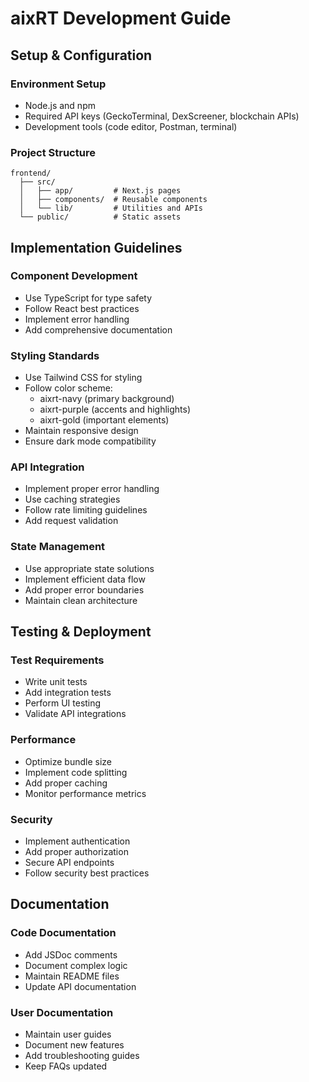 # aixRT Development Guide

## Setup & Configuration

### Environment Setup
- Node.js and npm
- Required API keys (GeckoTerminal, DexScreener, blockchain APIs)
- Development tools (code editor, Postman, terminal)

### Project Structure
```
frontend/
  ├── src/
  │   ├── app/         # Next.js pages
  │   ├── components/  # Reusable components
  │   └── lib/         # Utilities and APIs
  └── public/          # Static assets
```

## Implementation Guidelines

### Component Development
- Use TypeScript for type safety
- Follow React best practices
- Implement error handling
- Add comprehensive documentation

### Styling Standards
- Use Tailwind CSS for styling
- Follow color scheme:
  - aixrt-navy (primary background)
  - aixrt-purple (accents and highlights)
  - aixrt-gold (important elements)
- Maintain responsive design
- Ensure dark mode compatibility

### API Integration
- Implement proper error handling
- Use caching strategies
- Follow rate limiting guidelines
- Add request validation

### State Management
- Use appropriate state solutions
- Implement efficient data flow
- Add proper error boundaries
- Maintain clean architecture

## Testing & Deployment

### Test Requirements
- Write unit tests
- Add integration tests
- Perform UI testing
- Validate API integrations

### Performance
- Optimize bundle size
- Implement code splitting
- Add proper caching
- Monitor performance metrics

### Security
- Implement authentication
- Add proper authorization
- Secure API endpoints
- Follow security best practices

## Documentation

### Code Documentation
- Add JSDoc comments
- Document complex logic
- Maintain README files
- Update API documentation

### User Documentation
- Maintain user guides
- Document new features
- Add troubleshooting guides
- Keep FAQs updated